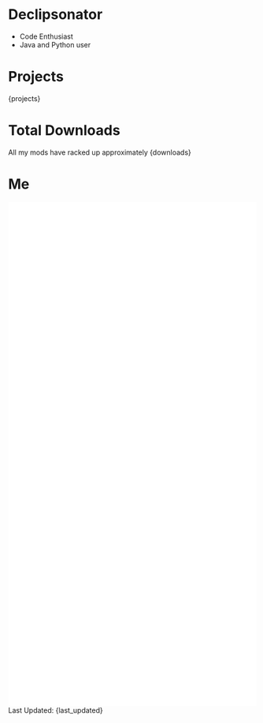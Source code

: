 # Declipsonator
- Code Enthusiast
- Java and Python user
# Projects
{projects}

# Total Downloads
All my mods have racked up approximately {downloads} 
# Me
<img align="center" src="/github-metrics.svg" alt="Metrics">
Last Updated: {last_updated}
